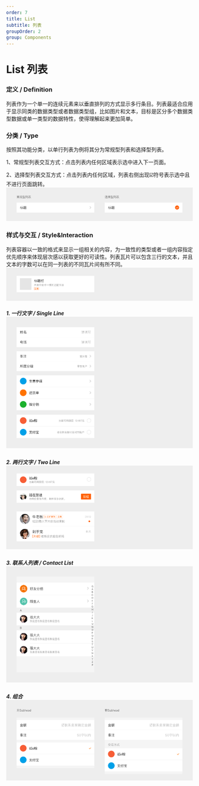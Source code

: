 ```yaml
---
order: 7
title: List
subtitle: 列表
groupOrder: 2
group: Components
---
```



# List 列表

### 

### 定义 / Definition

列表作为一个单一的连续元素来以垂直排列的方式显示多行条目。列表最适合应用于显示同类的数据类型或者数据类型组，比如图片和文本，目标是区分多个数据类型数据或单一类型的数据特性，使得理解起来更加简单。

### 

### 分类 / Type

按照其功能分类，以单行列表为例将其分为常规型列表和选择型列表。

1、常规型列表交互方式：点击列表内任何区域表示选中进入下一页面。

2、选择型列表交互方式：点击列表内任何区域，列表右侧出现☑️符号表示选中且不进行页面跳转。![](/assets/list1.png)

### 样式与交互 / Style&Interaction

列表容器以一致的格式来显示一组相关的内容，为一致性的类型或者一组内容指定优先顺序来体现层次感以获取更好的可读性。列表瓦片可以包含三行的文本，并且文本的字数可以在同一列表的不同瓦片间有所不同。![](/assets/list2.png)

##### 1. 一行文字 / Single Line![](/assets/list3.png)

##### 2. 两行文字 / Two Line![](/assets/list4.png)

##### 3. 联系人列表 / Contact List![](/assets/list5.png)

##### 4. 组合![](/assets/list6.png)



